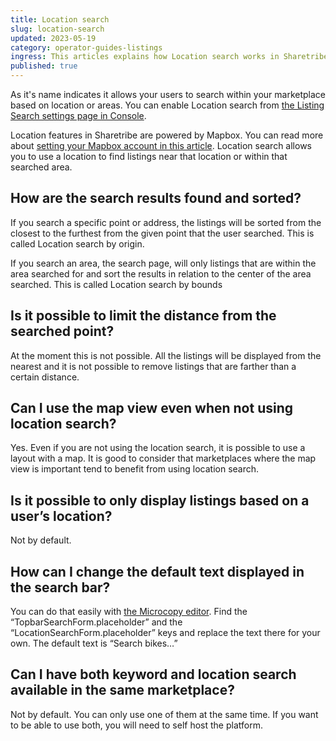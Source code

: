```yaml
---
title: Location search
slug: location-search
updated: 2023-05-19
category: operator-guides-listings
ingress: This articles explains how Location search works in Sharetribe.
published: true
---
```


As it's name indicates it allows your users to search within your
marketplace based on location or areas. You can enable Location search
from
[the Listing Search settings page in Console](https://flex-console.sharetribe.com/a/listings/listing-search).

Location features in Sharetribe are powered by Mapbox. You can read more
about
[setting your Mapbox account in this article](https://www.sharetribe.com/docs/ftw/how-to-set-up-mapbox-for-ftw/).
Location search allows you to use a location to find listings near that
location or within that searched area.

## How are the search results found and sorted?

If you search a specific point or address, the listings will be sorted
from the closest to the furthest from the given point that the user
searched. This is called Location search by origin.

If you search an area, the search page, will only listings that are
within the area searched for and sort the results in relation to the
center of the area searched. This is called Location search by bounds

## Is it possible to limit the distance from the searched point?

At the moment this is not possible. All the listings will be displayed
from the nearest and it is not possible to remove listings that are
farther than a certain distance.

## Can I use the map view even when not using location search?

Yes. Even if you are not using the location search, it is possible to
use a layout with a map. It is good to consider that marketplaces where
the map view is important tend to benefit from using location search.

## Is it possible to only display listings based on a user’s location?

Not by default.

## How can I change the default text displayed in the search bar?

You can do that easily with
[the Microcopy editor](https://www.sharetribe.com/docs/operator-guides/how-to-use-microcopy-editor/).
Find the “TopbarSearchForm.placeholder” and the
“LocationSearchForm.placeholder” keys and replace the text there for
your own. The default text is “Search bikes…”

## Can I have both keyword and location search available in the same marketplace?

Not by default. You can only use one of them at the same time. If you
want to be able to use both, you will need to self host the platform.
